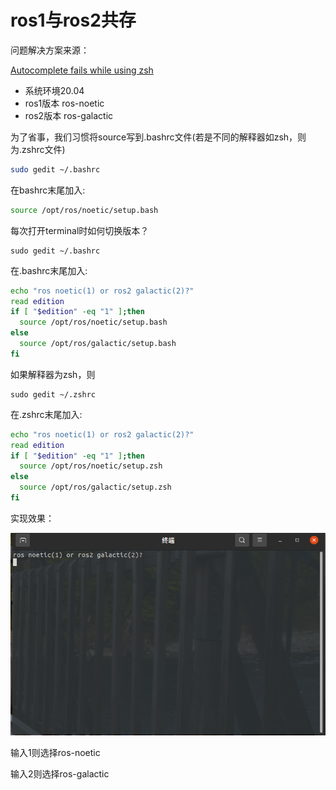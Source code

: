 # ros1与ros2共存

问题解决方案来源：

[Autocomplete fails while using zsh](https://github.com/ros2/ros2cli/issues/534)

* 系统环境20.04
* ros1版本 ros-noetic
* ros2版本 ros-galactic

为了省事，我们习惯将source写到.bashrc文件(若是不同的解释器如zsh，则为.zshrc文件)


```bash
sudo gedit ~/.bashrc
```

在bashrc末尾加入:

```bash
source /opt/ros/noetic/setup.bash
```

每次打开terminal时如何切换版本？

```shell
sudo gedit ~/.bashrc
```

在.bashrc末尾加入:

```bash
echo "ros noetic(1) or ros2 galactic(2)?"
read edition
if [ "$edition" -eq "1" ];then
  source /opt/ros/noetic/setup.bash
else
  source /opt/ros/galactic/setup.bash
fi
```

如果解释器为zsh，则

```shell
sudo gedit ~/.zshrc
```

在.zshrc末尾加入:

```bash
echo "ros noetic(1) or ros2 galactic(2)?"
read edition
if [ "$edition" -eq "1" ];then
  source /opt/ros/noetic/setup.zsh
else
  source /opt/ros/galactic/setup.zsh
fi
```

实现效果：

![终端效果](./pic/terminal.png)

输入1则选择ros-noetic

输入2则选择ros-galactic
